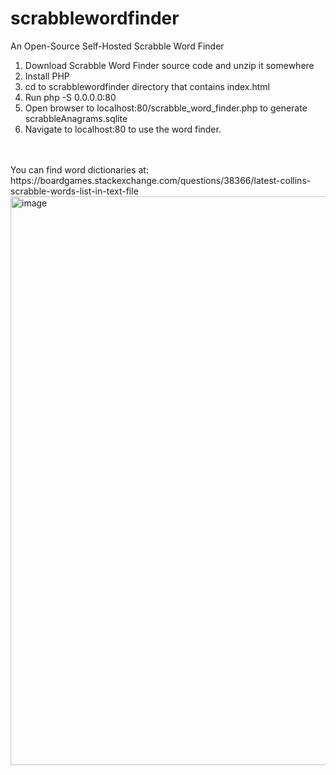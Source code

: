 # scrabblewordfinder
An Open-Source Self-Hosted Scrabble Word Finder<br />
1. Download Scrabble Word Finder source code and unzip it somewhere
2. Install PHP
3. cd to scrabblewordfinder directory that contains index.html
4. Run php -S 0.0.0.0:80
5. Open browser to localhost:80/scrabble_word_finder.php to generate scrabbleAnagrams.sqlite
6. Navigate to localhost:80 to use the word finder.
<br />
<br />
You can find word dictionaries at: https://boardgames.stackexchange.com/questions/38366/latest-collins-scrabble-words-list-in-text-file
<img width="1920" height="910" alt="image" src="https://github.com/user-attachments/assets/d72c71c9-d0ae-41b1-8235-10f8ef577551" />
